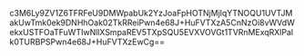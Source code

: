 c3M6Ly9ZV1Z6TFRFeU9DMWpabUk2YzJoaFpHOTNjMjlqYTNOQU1UVTJMakUwTmk0ek9DNHhOak02TkRReiPwn4e68J+HuFVTXzA5CnNzOi8vWVdWekxUSTFOaTFuWTIwNllXSmpaREV5TXpSQU5EVXVOVGt1TVRnMExqRXlPalk0TURBPSPwn4e68J+HuFVTXzEwCg==